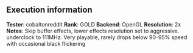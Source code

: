## Execution information

**Tester**: cobaltonreddit
**Rank**: GOLD
**Backend**: OpenGL
**Resolution**: 2x
**Notes**: Skip buffer effects, lower effects resolution set to aggressive. underclock to 111MHz. Very playable, rarely drops below 90-95% speed with occasional black flickering